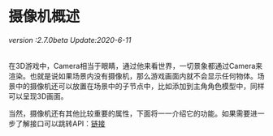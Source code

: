 # 摄像机概述

###### *version :2.7.0beta   Update:2020-6-11*

​	在3D游戏中，Camera相当于眼睛，通过他来看世界，一切景象都通过Camera来渲染。也就是说如果场景内没有摄像机，那么游戏画面内就不会显示任何物体。场景中的摄像机还可以放置在场景中的子节点中，比如添加到主角角色模型中，同样可以呈现3D画面。

​	当然，摄像机还有其他比较重要的属性，下面将一一介绍它的功能。如果需要进一步了解接口可以跳转API：[链接](https://layaair.ldc.layabox.com/api2/Chinese/index.html?category=Core&class=laya.d3.core.Camera)

